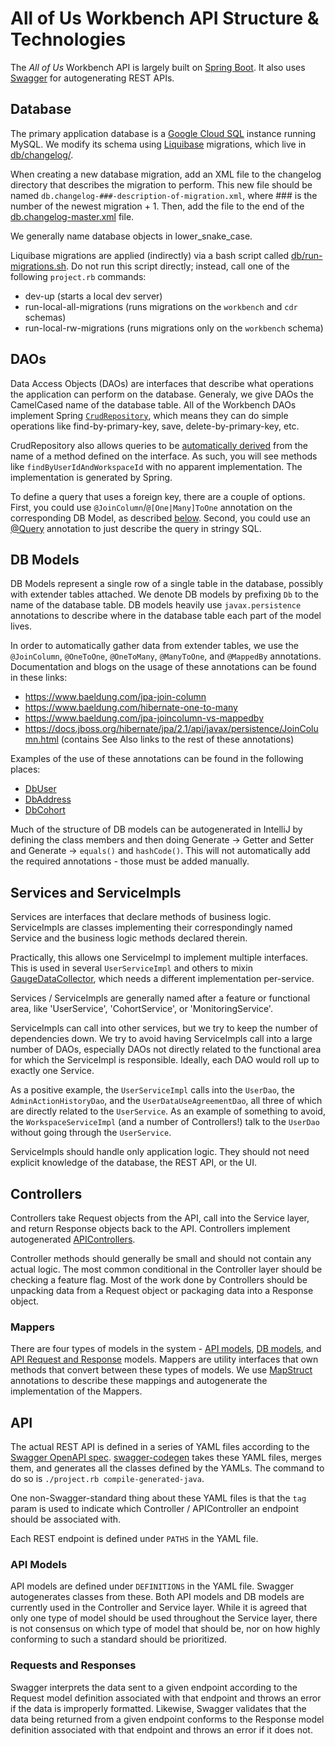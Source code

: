 # All of Us Workbench API Structure & Technologies

The _All of Us_ Workbench API is largely built on [Spring Boot](https://spring.io/projects/spring-boot). It also uses [Swagger](https://swagger.io/) for autogenerating REST APIs.

## Database

The primary application database is a [Google Cloud SQL](https://cloud.google.com/sql/) instance running MySQL. We modify its schema using [Liquibase](https://www.liquibase.org/) migrations, which live in [db/changelog/](https://github.com/all-of-us/workbench/tree/master/api/db/changelog).

When creating a new database migration, add an XML file to the changelog directory that describes the migration to perform. This new file should be named `db.changelog-###-description-of-migration.xml`, where ### is the number of the newest migration + 1. Then, add the file to the end of the [db.changelog-master.xml](https://github.com/all-of-us/workbench/blob/master/api/db/changelog/db.changelog-master.xml) file.

We generally name database objects in lower_snake_case.

Liquibase migrations are applied (indirectly) via a bash script called [db/run-migrations.sh](https://github.com/all-of-us/workbench/blob/master/api/db/run-migrations.sh). Do not run this script directly; instead, call one of the following `project.rb` commands:

- dev-up (starts a local dev server)
- run-local-all-migrations (runs migrations on the `workbench` and `cdr` schemas)
- run-local-rw-migrations (runs migrations only on the `workbench` schema)

## DAOs

Data Access Objects (DAOs) are interfaces that describe what operations the application can perform on the database. Generaly, we give DAOs the CamelCased name of the database table. All of the Workbench DAOs implement Spring [`CrudRepository`](https://docs.spring.io/spring-data/commons/docs/current/api/org/springframework/data/repository/CrudRepository.html), which means they can do simple operations like find-by-primary-key, save, delete-by-primary-key, etc.

CrudRepository also allows queries to be [automatically derived](https://docs.spring.io/spring-data/jpa/docs/current/reference/html/#repositories.query-methods.details) from the name of a method defined on the interface. As such, you will see methods like `findByUserIdAndWorkspaceId` with no apparent implementation. The implementation is generated by Spring.

To define a query that uses a foreign key, there are a couple of options. First, you could use `@JoinColumn`/`@[One|Many]ToOne` annotation on the corresponding DB Model, as described [below](#db-models). Second, you could use an [@Query](https://www.baeldung.com/spring-data-jpa-query) annotation to just describe the query in stringy SQL.

## DB Models

DB Models represent a single row of a single table in the database, possibly with extender tables attached. We denote DB models by prefixing `Db` to the name of the database table. DB models heavily use `javax.persistence` annotations to describe where in the database table each part of the model lives.

In order to automatically gather data from extender tables, we use the `@JoinColumn`, `@OneToOne`, `@OneToMany`, `@ManyToOne`, and `@MappedBy` annotations. Documentation and blogs on the usage of these annotations can be found in these links:

- https://www.baeldung.com/jpa-join-column
- https://www.baeldung.com/hibernate-one-to-many
- https://www.baeldung.com/jpa-joincolumn-vs-mappedby
- https://docs.jboss.org/hibernate/jpa/2.1/api/javax/persistence/JoinColumn.html (contains See Also links to the rest of these annotations)

Examples of the use of these annotations can be found in the following places:

- [DbUser](https://github.com/all-of-us/workbench/blob/master/api/src/main/java/org/pmiops/workbench/db/model/DbUser.java)
- [DbAddress](https://github.com/all-of-us/workbench/blob/master/api/src/main/java/org/pmiops/workbench/db/model/DbAddress.java)
- [DbCohort](https://github.com/all-of-us/workbench/blob/master/api/src/main/java/org/pmiops/workbench/db/model/DbCohort.java)

Much of the structure of DB models can be autogenerated in IntelliJ by defining the class members and then doing Generate -> Getter and Setter and Generate -> `equals()` and `hashCode()`. This will not automatically add the required annotations - those must be added manually.

## Services and ServiceImpls

Services are interfaces that declare methods of business logic. ServiceImpls are classes implementing their correspondingly named Service and the business logic methods declared therein.

Practically, this allows one ServiceImpl to implement multiple interfaces. This is used in several `UserServiceImpl` and others to mixin [GaugeDataCollector](https://github.com/all-of-us/workbench/blob/master/api/src/main/java/org/pmiops/workbench/monitoring/GaugeDataCollector.java), which needs a different implementation per-service.

Services / ServiceImpls are generally named after a feature or functional area, like 'UserService', 'CohortService', or 'MonitoringService'.

ServiceImpls can call into other services, but we try to keep the number of dependencies down. We try to avoid having ServiceImpls call into a large number of DAOs, especially DAOs not directly related to the functional area for which the ServiceImpl is responsible. Ideally, each DAO would roll up to exactly one Service.

As a positive example, the `UserServiceImpl` calls into the `UserDao`, the `AdminActionHistoryDao`, and the `UserDataUseAgreementDao`, all three of which are directly related to the `UserService`. As an example of something to avoid, the `WorkspaceServiceImpl` (and a number of Controllers!) talk to the `UserDao` without going through the `UserService`.

ServiceImpls should handle only application logic. They should not need explicit knowledge of the database, the REST API, or the UI.

## Controllers

Controllers take Request objects from the API, call into the Service layer, and return Response objects back to the API. Controllers implement autogenerated [APIControllers](#apicontrollers).

Controller methods should generally be small and should not contain any actual logic. The most common conditional in the Controller layer should be checking a feature flag. Most of the work done by Controllers should be unpacking data from a Request object or packaging data into a Response object.

### Mappers

There are four types of models in the system - [API models](#swagger), [DB models](#db-models), and [API Request and Response](#requests-and-responses) models. Mappers are utility interfaces that own methods that convert between these types of models. We use [MapStruct](https://mapstruct.org/) annotations to describe these mappings and autogenerate the implementation of the Mappers.

## API

The actual REST API is defined in a series of YAML files according to the [Swagger OpenAPI spec](https://swagger.io/specification/). [swagger-codegen](https://github.com/swagger-api/swagger-codegen) takes these YAML files, merges them, and generates all the classes defined by the YAMLs. The command to do so is `./project.rb compile-generated-java`.

One non-Swagger-standard thing about these YAML files is that the `tag` param is used to indicate which Controller / APIController an endpoint should be associated with.

Each REST endpoint is defined under `PATHS` in the YAML file.

### API Models

API models are defined under `DEFINITIONS` in the YAML file. Swagger autogenerates classes from these. Both API models and DB models are currently used in the Controller and Service layer. While it is agreed that only one type of model should be used throughout the Service layer, there is not consensus on which type of model that should be, nor on how highly conforming to such a standard should be prioritized.

### Requests and Responses

Swagger interprets the data sent to a given endpoint according to the Request model definition associated with that endpoint and throws an error if the data is improperly formatted. Likewise, Swagger validates that the data being returned from a given endpoint conforms to the Response model definition associated with that endpoint and throws an error if it does not.
